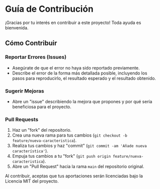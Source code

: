 # Guía de Contribución

¡Gracias por tu interés en contribuir a este proyecto! Toda ayuda es bienvenida.

## Cómo Contribuir

### Reportar Errores (Issues)

*   Asegúrate de que el error no haya sido reportado previamente.
*   Describe el error de la forma más detallada posible, incluyendo los pasos para reproducirlo, el resultado esperado y el resultado obtenido.

### Sugerir Mejoras

*   Abre un "issue" describiendo la mejora que propones y por qué sería beneficiosa para el proyecto.

### Pull Requests

1.  Haz un "fork" del repositorio.
2.  Crea una nueva rama para tus cambios (`git checkout -b feature/nueva-caracteristica`).
3.  Realiza tus cambios y haz "commit" (`git commit -am 'Añade nueva característica'`).
4.  Empuja tus cambios a tu "fork" (`git push origin feature/nueva-caracteristica`).
5.  Abre un "Pull Request" hacia la rama `main` del repositorio original.

Al contribuir, aceptas que tus aportaciones serán licenciadas bajo la Licencia MIT del proyecto.
